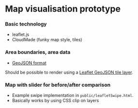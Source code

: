 Map visualisation prototype
===========================

### Basic technology

* leaflet.js
* CloudMade (funky map style, tiles)

### Area boundaries, area data

* [GeoJSON format](http://en.wikipedia.org/wiki/GeoJSON)

Should be possible to render using a [Leaflet GeoJSON tile layer](https://github.com/glenrobertson/leaflet-tilelayer-geojson/).

### Map with slider for before/after comparison

* Example swipe implementation in ```public/leafletSwipe.html```.
* Basically works by using CSS clip on layers


